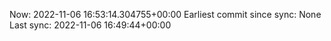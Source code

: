 Now: 2022-11-06 16:53:14.304755+00:00 Earliest commit since sync: None Last sync: 2022-11-06 16:49:44+00:00
